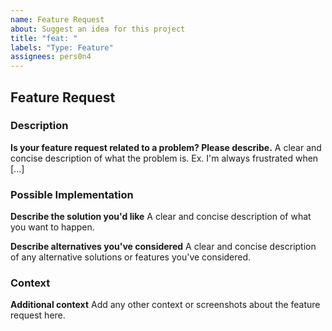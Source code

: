 ```yaml
---
name: Feature Request
about: Suggest an idea for this project
title: "feat: "
labels: "Type: Feature"
assignees: pers0n4
---
```


## Feature Request

### Description

**Is your feature request related to a problem? Please describe.**
A clear and concise description of what the problem is. Ex. I'm always frustrated when [...]

### Possible Implementation

**Describe the solution you'd like**
A clear and concise description of what you want to happen.

**Describe alternatives you've considered**
A clear and concise description of any alternative solutions or features you've considered.

### Context

**Additional context**
Add any other context or screenshots about the feature request here.
